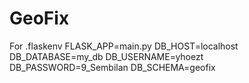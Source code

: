 # GeoFix

For .flaskenv
FLASK_APP=main.py
DB_HOST=localhost
DB_DATABASE=my_db
DB_USERNAME=yhoezt
DB_PASSWORD=9_Sembilan
DB_SCHEMA=geofix
